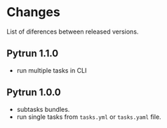 # Changes

List of diferences between released versions.

## Pytrun 1.1.0

- run multiple tasks in CLI

## Pytrun 1.0.0

- subtasks bundles.
- run single tasks from `tasks.yml` or `tasks.yaml` file.